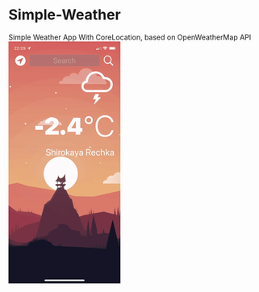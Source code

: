 # Simple-Weather
 
Simple Weather App With CoreLocation, based on OpenWeatherMap API
![](https://github.com/defolty/Simple-Weather/blob/main/Simple%20Weather/GitPreview/ezgif-2-450c8c308a.gif)
